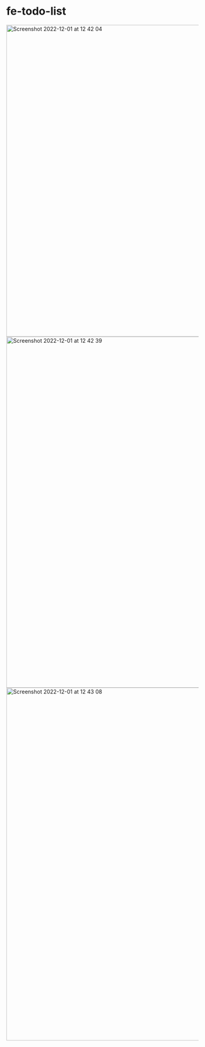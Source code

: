 # fe-todo-list
<img width="818" alt="Screenshot 2022-12-01 at 12 42 04" src="https://user-images.githubusercontent.com/31535378/205044116-2834d00a-8b4b-41c9-9ddc-219def9a0224.png">
<img width="921" alt="Screenshot 2022-12-01 at 12 42 39" src="https://user-images.githubusercontent.com/31535378/205044213-754807e9-151c-49cf-9ed2-63de40ae943b.png">
<img width="926" alt="Screenshot 2022-12-01 at 12 43 08" src="https://user-images.githubusercontent.com/31535378/205044286-36249214-b480-4dd6-a11e-c805c2853a4a.png">
